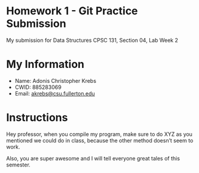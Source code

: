 # Homework 1 - Git Practice Submission

My submission for Data Structures CPSC 131, Section 04, Lab Week 2

# My Information

* Name: Adonis Christopher Krebs
* CWID: 885283069
* Email: akrebs@csu.fullerton.edu

# Instructions

Hey professor, when you compile my program, make sure to do XYZ as you mentioned
we could do in class, because the other method doesn’t seem to work.

Also, you are super awesome and I will tell everyone great tales of this semester.
